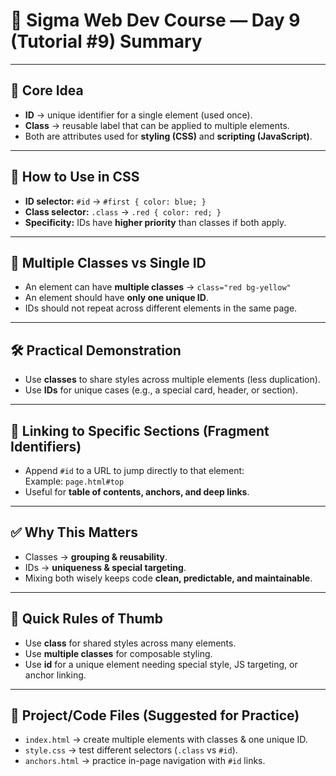 # 📝 Sigma Web Dev Course — Day 9 (Tutorial #9) Summary 

---

## 🌟 Core Idea
- **ID** → unique identifier for a single element (used once).  
- **Class** → reusable label that can be applied to multiple elements.  
- Both are attributes used for **styling (CSS)** and **scripting (JavaScript)**.

---

## 🎨 How to Use in CSS
- **ID selector:** `#id` → `#first { color: blue; }`  
- **Class selector:** `.class` → `.red { color: red; }`  
- **Specificity:** IDs have **higher priority** than classes if both apply.

---

## 🔹 Multiple Classes vs Single ID
- An element can have **multiple classes** → `class="red bg-yellow"`  
- An element should have **only one unique ID**.  
- IDs should not repeat across different elements in the same page.

---

## 🛠️ Practical Demonstration
- Use **classes** to share styles across multiple elements (less duplication).  
- Use **IDs** for unique cases (e.g., a special card, header, or section).  

---

## 🔗 Linking to Specific Sections (Fragment Identifiers)
- Append `#id` to a URL to jump directly to that element:  
  Example: `page.html#top`  
- Useful for **table of contents, anchors, and deep links**.

---

## ✅ Why This Matters
- Classes → **grouping & reusability**.  
- IDs → **uniqueness & special targeting**.  
- Mixing both wisely keeps code **clean, predictable, and maintainable**.

---

## 📌 Quick Rules of Thumb
- Use **class** for shared styles across many elements.  
- Use **multiple classes** for composable styling.  
- Use **id** for a unique element needing special style, JS targeting, or anchor linking.

---

## 📂 Project/Code Files (Suggested for Practice)
- `index.html` → create multiple elements with classes & one unique ID.  
- `style.css` → test different selectors (`.class` vs `#id`).  
- `anchors.html` → practice in-page navigation with `#id` links.  

